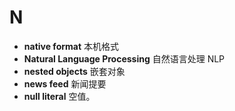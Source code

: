 # N
- **native format** 本机格式
- **Natural Language Processing** 自然语言处理 NLP
- **nested objects** 嵌套对象
- **news feed** 新闻提要
- **null literal** 空值。
